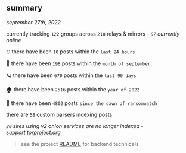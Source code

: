 
## summary
_september 27th, 2022_

currently tracking `122` groups across `218` relays & mirrors - _`87` currently online_

⏲ there have been `10` posts within the `last 24 hours`

🦈 there have been `198` posts within the `month of september`

🪐 there have been `670` posts within the `last 90 days`

🏚 there have been `2516` posts within the `year of 2022`

🦕 there have been `4802` posts `since the dawn of ransomwatch`

there are `58` custom parsers indexing posts

_`20` sites using v2 onion services are no longer indexed - [support.torproject.org](https://support.torproject.org/onionservices/v2-deprecation/)_

> see the project [README](https://github.com/joshhighet/ransomwatch#ransomwatch--) for backend technicals
